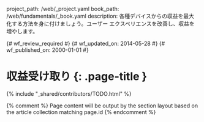 project_path: /web/_project.yaml
book_path: /web/fundamentals/_book.yaml
description: 各種デバイスからの収益を最大化する方法を身に付けましょう。ユーザー エクスペリエンスを改善し、収益を増やします。

{# wf_review_required #}
{# wf_updated_on: 2014-05-28 #}
{# wf_published_on: 2000-01-01 #}

# 収益受け取り {: .page-title }

{% include "_shared/contributors/TODO.html" %}



{% comment %}
Page content will be output by the section layout based on the article collection matching page.id
{% endcomment %}


